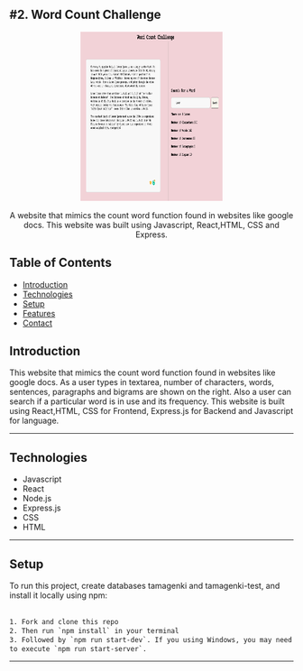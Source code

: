<h2>#2. Word Count Challenge</h2>
<p align="center"><img src="/public/images/website.png "alt="website image"  width="50%" height="300vh"></p>


<p align="center">A website that mimics the count word function found in websites like google docs. This website was built using Javascript, React,HTML, CSS and Express.</p>

## Table of Contents
* [Introduction](#introduction)
* [Technologies](#technologies)
* [Setup](#setup)
* [Features](#features)
* [Contact](#contact)

## Introduction
<p>This website that mimics the count word function found in websites like google docs. As a user types in textarea, number of characters, words, sentences, paragraphs and bigrams are shown on the right. Also a user can search if a particular word is in use and its frequency. This website is built using React,HTML, CSS for Frontend, Express.js for Backend and Javascript for language.

---

## Technologies

* Javascript
* React
* Node.js
* Express.js
* CSS
* HTML
  
---
  
## Setup

To run this project, create databases tamagenki and tamagenki-test, and install it locally using npm:

```

1. Fork and clone this repo
2. Then run `npm install` in your terminal
3. Followed by `npm run start-dev`. If you using Windows, you may need to execute `npm run start-server`.

```

---
